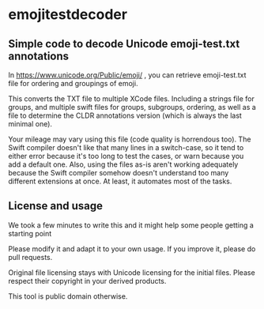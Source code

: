 # emojitestdecoder

## Simple code to decode Unicode emoji-test.txt annotations

In https://www.unicode.org/Public/emoji/ , you can retrieve emoji-test.txt file for ordering and groupings of emoji.

This converts the TXT file to multiple XCode files. Including a strings file for groups, and multiple swift files for groups, subgroups, ordering, as well as a file to determine the CLDR annotations version (which is always the last minimal one).

Your mileage may vary using this file (code quality is horrendous too). The Swift compiler doesn't like that many lines in a switch-case, so it tend to either error because it's too long to test the cases, or warn because you add a default one. Also, using the files as-is aren't working adequately because the Swift compiler somehow doesn't understand too many different extensions at once. At least, it automates most of the tasks.


## License and usage

We took a few minutes to write this and it might help some people getting a starting point

Please modify it and adapt it to your own usage. If you improve it, please do pull requests.

Original file licensing stays with Unicode licensing for the initial files. Please respect their copyright in your derived products.

This tool is public domain otherwise.
